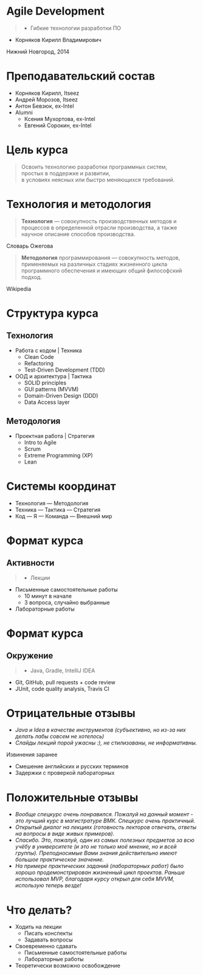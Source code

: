# Agile Development

> - Гибкие технологии разработки ПО
  - Корняков Кирилл Владимирович

Нижний Новгород, 2014

# Преподавательский состав

  - Корняков Кирилл, Itseez
  - Андрей Морозов, Itseez
  - Антон Бевзюк, ex-Intel
  - Alumni
    - Ксения Мухортова, ex-Intel
    - Евгений Сорокин, ex-Intel

# Цель курса

> Освоить технологию разработки программных систем,\
простых в поддержке и развитии,\
в условиях неясных или быстро меняющихся требований.

# Технология и методология

> **Технология** — совокупность производственных методов и процессов в определенной
отрасли производства, а также научное описание способов производства.

Словарь Ожегова

> **Методология** программирования — совокупность методов, применяемых на различных
> стадиях жизненного цикла программного обеспечения и имеющих общий философский
> подход.

Wikipedia

# Структура курса

## Технология

 - Работа с кодом | Техника
    - Clean Code
    - Refactoring
    - Test-Driven Development (TDD)
 - ООД и архитектура | Тактика
    - SOLID principles
    - GUI patterns (MVVM)
    - Domain-Driven Design (DDD)
    - Data Access layer

## Методология

 - Проектная работа | Стратегия
    - Intro to Agile
    - Scrum
    - Extreme Programming (XP)
    - Lean

# Системы координат

 - Технология — Методология
 - Техника — Тактика — Стратегия
 - Код — Я — Команда — Внешний мир

# Формат курса

## Активности

> - Лекции
  - Письменные самостоятельные работы
    - 10 минут в начале
    - 3 вопроса, случайно выбранные
  - Лабораторные работы

# Формат курса

## Окружение

> - Java, Gradle, IntelliJ IDEA
  - Git, GitHub, pull requests + code review
  - JUnit, code quality analysis, Travis CI

# Отрицательные отзывы

  - _Java и Idea в качестве инструментов (субъективно, но из-за них делать лабы
    совсем не хотелось)_
  - _Слайды лекций порой ужасны :), не стилизованы, не информативны._

Извинения заранее

  - Смешение английских и русских терминов
  - Задержки с проверкой лабораторных

# Положительные отзывы

  - _Вообще спецкурс очень понравился. Пожалуй на данный момент - это лучший курс
    в магистратуре ВМК. Спецкурс очень практичный._
  - _Открытый диалог на лекциях (готовность лекторов отвечать, ответы на вопросы
    в виде живых примеров)._
  - _Спасибо. Это, пожалуй, один из самых полезных предметов за всю учёбу в
    университете (и это не только моё мнение, но и всей группы). Преподносимые
    Вами знания действительно имеют большое практическое значение._
  - _На примере практических заданий (лабораторных работ) было хорошо
    продемонстрирован жизненный цикл проектов. Раньше использовал MVP,
    благодаря курсу открыл для себя MVVM, использую теперь везде!_

# Что делать?

  - Ходить на лекции
    - Писать конспекты
    - Задавать вопросы
  - Своевременно сдавать
    - Письменные самостоятельные работы
    - Лабораторные работы
  - Теоретически возможно освобождение
